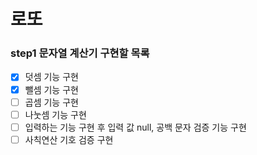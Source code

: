 # 로또

### step1 문자열 계산기 구현할 목록

- [x] 덧셈 기능 구현
- [x] 뺄셈 기능 구현
- [ ] 곱셈 기능 구현
- [ ] 나눗셈 기능 구현
- [ ] 입력하는 기능 구현 후 입력 값 null, 공백 문자 검증 기능 구현
- [ ] 사칙연산 기호 검증 구현